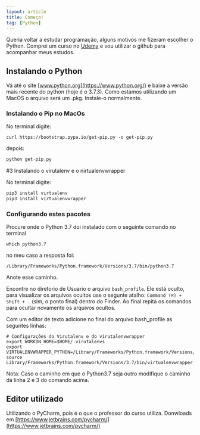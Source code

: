 ```yaml
---
layout: article
title: Começo!
tag: [Python]
---
```


Queria voltar a estudar programação, alguns motivos me fizeram escolher o Python. Comprei um curso no [Udemy](https://www.udemy.com) e vou utilizar o github para acompanhar meus estudos.

## Instalando o Python

Vá até o site [www.python.org](https://www.python.org/) e baixe a versão mais recente do python (hoje é o 3.7.3). Como estamos utilizando um MacOS o arquivo será um .pkg. Instale-o normalmente.

### Instalando o Pip no MacOs

No terminal digite:

```
curl https://bootstrap.pypa.io/get-pip.py -o get-pip.py
```

depois:

```python
python get-pip.py
```

#3 Instalando o virutalenv e o nirtualenvwrapper

No terminal digite:

```python
pip3 install virtualenv
pip3 install virtualenvwrapper
```

### Configurando estes pacotes

Procure onde o Python 3.7 doi instalado com o seguinte comando no terminal

```
which python3.7
```

no meu caso a resposta foi:

```
/Library/Frameworks/Python.framework/Versions/3.7/bin/python3.7
```
Anote esse caminho.

Encontre no diretorio de Usuario o arquivo `bash_profile`. Ele está oculto, para visualizar os arquivos ocultos use o segunte atalho: `Command (⌘) + Shift + .` (sim, o ponto final) dentro do Finder. Ao final repita os comandos para ocultar novamente os arquivos ocultos.

Com um editor de texto adicione no final do arquivo bash_profile as seguntes linhas:

```
# Configurações do Virutalenv e do virutalenvwrapper
export WORKON_HOME=$HOME/.virutalenvs
export VIRTUALENVWRAPPER_PYTHON=/Library/Frameworks/Python.framework/Versions/3.7/bin/python3.7
source Library/Frameworks/Python.framework/Versions/3.7/bin/virtualenvwrapper.sh
```

Nota: Caso o caminho em que o Python3.7 seja outro modifique o caminho da linha 2 e 3 do comando acima.

## Editor utilizado

Utilizando o PyCharm, pois é o que o professor do curso utiliza. Donwloads em [https://www.jetbrains.com/pycharm/](https://www.jetbrains.com/pycharm/)